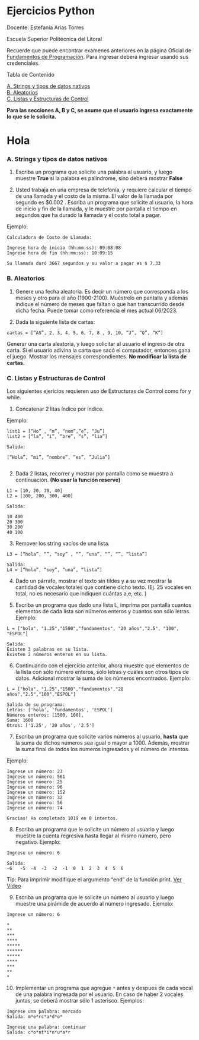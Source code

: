 # Ejercicios Python 

Docente: Estefanía Arias Torres

Escuela Superior Politécnica del Litoral


Recuerde que puede encontrar examenes anteriores en la página Oficial de [Fundamentos de Programación](http://programacion.espol.edu.ec/). Para ingresar deberá ingresar usando sus credenciales. 

Tabla de Contenido

[A. Strings y tipos de datos nativos](#a-strings-y-tipos-de-datos-nativos)  
[B. Aleatorios](#b-aleatorios)  
[C. Listas y Estructuras de Control](#c-listas-y-estructuras-de-control)


**Para las secciones A, B y C, se asume que el usuario ingresa exactamente lo que se le solicita.**
# Hola
### A. Strings y tipos de datos nativos

1. Escriba un programa que solicite una palabra al usuario, y luego muestre **True** si la palabra es palíndrome, sino deberá mostrar **False**

2. Usted trabaja en una empresa de telefonía, y requiere calcular el tiempo de una llamada y el costo de la misma. El valor de la llamada por segundo es $0.002 . Escriba un programa que solicite al usuario, la hora de inicio y fin de la llamada, y le muestre por pantalla el tiempo en segundos que ha durado la llamada y el costo total a pagar.

Ejemplo:

```
Calculadora de Costo de Llamada:

Ingrese hora de inicio (hh:mm:ss): 09:08:08
Ingrese hora de fin (hh:mm:ss): 10:09:15

Su llamada duró 3667 segundos y su valor a pagar es $ 7.33

```


### B. Aleatorios

1. Genere una fecha aleatoria. Es decir un número que corresponda a los meses y otro para el año (1900-2100). 
Muéstrelo en pantalla y además indique el número de meses que faltan o que han transcurrido desde dicha fecha. Puede tomar como referencia el mes actual 06/2023.

2. Dada la siguiente lista de cartas:
```
cartas = [“AS”, 2, 3, 4, 5, 6, 7, 8 , 9, 10, “J”, “Q”, “K”]
```

Generar una carta aleatoria, y luego solicitar al usuario el ingreso de otra carta. Si el usuario adivina la carta que sacó el computador, entonces gana el juego. Mostrar los mensajes correspondientes. **No modificar la lista de cartas.**

### C. Listas y Estructuras de Control
Los siguientes ejericios requieren uso de Estructuras de Control como for y while. 

1. Concatenar 2 litas índice por índice. 

Ejemplo:

```
list1 = [“Ho” , “m”, “nom”,”e”, “Ju”] 
list2 = [“la”, “i”, “bre”, “s”, “lia”]

Salida: 

[“Hola”, “mi”, “nombre”, “es”, ”Julia”]


```
2. Dada 2 listas, recorrer y mostrar por pantalla como se muestra a continuación. **(No usar la función reserve)**

```
L1 = [10, 20, 30, 40]
L2 = [100, 200, 300, 400]

Salida:

10 400
20 300
30 200
40 100
```

3. Remover los string vacíos de una lista.

```
L3 = [“hola”, “”, “soy” , “”, “una”, “”, “”, “lista”]

Salida:
L4 = [“hola”, “soy”, “una”, “lista”]
```

4. Dado un párrafo, mostrar el texto sin tildes y a su vez mostrar la cantidad de vocales totales que contiene dicho texto. (Ej. 25 vocales en total, no es necesario que indiquen cuántas a,e, etc. )

5. Escriba un programa que dado una lista L, imprima por pantalla cuantos elementos de cada lista son números enteros y cuantos son sólo letras. 
Ejemplo:

```
L = ["hola", "1.25","1500","fundamentos", "20 años","2.5", "100", "ESPOL"]

Salida:
Existen 3 palabras en su lista.
Existen 2 números enteros en su lista.
```

6. Continuando con el ejercicio anterior, ahora muestre qué elementos de la lista con sólo número enteros, sólo letras y cuáles son otros tipos de datos. Adicional mostrar la suma de los números encontrados. Ejemplo:

```
L = ["hola", "1.25","1500","fundamentos","20 años","2.5","100","ESPOL"] 

Salida de su programa:
Letras: ['hola', 'fundamentos', 'ESPOL'] 
Números enteros: [1500, 100], 
Suma: 1600 
Otros: ['1.25', '20 años', '2.5']
```
7. Escriba un programa que solicite varios números al usuario, **hasta** que la suma de dichos números sea igual o mayor a 1000. Además, mostrar la suma final de todos los numeros ingresados y el número de intentos. 
 
Ejemplo:

```
Ingrese un número: 23
Ingrese un número: 561
Ingrese un número: 25
Ingrese un número: 96
Ingrese un número: 152
Ingrese un número: 32
Ingrese un número: 56
Ingrese un número: 74

Gracias! Ha completado 1019 en 8 intentos.
```
8. Escriba un programa que le solicite un número al usuario y luego muestre la cuenta regresiva hasta llegar al mismo número, pero negativo. Ejemplo:
```
Ingrese un número: 6

Salida:
-6   -5  -4  -3  -2  -1  0  1  2  3  4  5  6
```

Tip: Para imprimir modifique el argumento “end” de la función print. [Ver Video](https://www.youtube.com/watch?v=vOeJqv1kGpo)

9. Escriba un programa que le solicite un número al usuario y luego muestre una pirámide de acuerdo al número ingresado. Ejemplo:

```
Ingrese un número: 6

*
**
***
****
*****
******
*****
****
***
**
*
```

10. Implementar un programa que agregue `*` antes y despues de cada vocal de una palabra ingresada por el usuario. 
En caso de haber 2 vocales juntas, se deberá mostrar sólo 1 asterisco. Ejemplos:

```
Ingrese una palabra: mercado 
Salida: m*e*rc*a*d*o*

Ingrese una palabra: continuar 
Salida: c*o*nt*i*n*u*a*r

```



